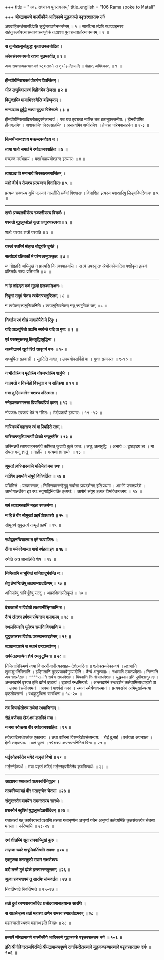 +++
title = "१०६ रावणस्य पुनरागमनम्"
title_english = "106 Rama spoke to Matali"

+++
**श्रीमद्रामायणे वाल्मीकीये आदिकाव्ये युद्धकाण्डे पडुत्तरशततमः सर्गः**

अपवाहितरथंसारथिंप्रति क्रूद्धेनरावणेनभर्त्सनम् ॥ १ ॥ सारथिना तंप्रति रथापवहनस्य सहेतुकत्वोक्त्त्यासमाश्वासनपूर्वकं तदाज्ञया पुनारामाग्रतोरथानयनम् ॥ २ ॥

****

**स तु मोहात्सुसंक्रुद्धः कृतान्तबलचोदितः ।**

**क्रोधसंरक्तनयनो रावणः सुतमब्रवीत् ॥ १ ॥**

अथ रावणरथप्रत्यानयनं षट्शततमे स तु मोहादित्यादि ॥ मोहात् अविवेकात् ॥ १ ॥

****

**हीनवीर्यमिवाशक्तं पौरुषेण विवर्जितम् ।**

**भीरुं लघुमिवासत्त्वं विहीनमिव तेजसा ॥ २ ॥**

**विमुक्तमिव मायाभिरस्त्रैरिव बहिष्कृतम् ।**

**मामवज्ञाय दुर्बुद्धे स्वया बुद्ध्या विचेष्टसे ॥ ३ ॥**

हीनवीर्यमिवेत्यादिश्लोकद्वयमेकान्वयं । यत्र यत्र इवशब्दो नास्ति तत्र तत्रानुषज्जनीयः । हीनवीर्यमिव हीनबलमिव । अशक्तमिव निरुत्साहमिव । असत्त्वमिव अधीरमिव । तेजसा परिभवासहनेन ॥ २-३ ॥

****

**किमर्थं मामवज्ञाय मच्छन्दमनवेक्ष्य च ।**

**त्वया शत्रोः समक्षं मे रथोऽयमपवाहितः ॥ ४ ॥**

मच्छन्दं मदभिप्रायं । वशाभिप्राययोश्छन्दः इत्यमरः ॥ ४ ॥

****

**त्वयाऽद्य हि ममानार्य चिरकालसमार्जितम् ।**

**यशो वीर्यं च तेजश्च प्रत्ययश्च विनाशितः ॥ ५ ॥**

प्रत्ययः रावणस्य युधि पलायनं नास्तीति सर्वेषां विश्वासः । विनाशित इत्यस्य यशआदिषु लिङ्गविपरिणामः ॥ ५ ॥

****

**शत्रोः प्रख्यातवीर्यस्य रञ्जनीयस्य विक्रमैः ।**

**पश्यतो युद्धलुब्धोऽहं कृतः कापुरुषस्त्वया ॥ ६ ॥**

शत्रोः पश्यतः शत्रौ पश्यति ॥ ६ ॥

****

**यस्त्वं रथमिमं मोहान्न चोद्वहसि दुर्मते ।**

**सत्योऽयं प्रतितर्को मे परेण त्वमुपस्कृतः ॥ ७ ॥**

यः नोद्वहसि अभिमुखं न प्रापयसि किं त्वपवाहयसि । स त्वं उपस्कृतः परेणोत्कोचादिना वशीकृत इत्ययं प्रतितर्कः सत्यः प्रतिभाति ॥ ७ ॥

****

**न हि तद्विद्यते कर्म मुहृदो हितकाङ्क्षिणः ।**

**रिपूणां सदृशं चैतन्न त्वयैतत्स्वनुष्ठितम् ॥ ८ ॥**

न त्वयैतत् स्वनुष्ठितमिति । त्वयानुष्ठितमेतत् नतु स्वनुष्ठितं तत् ॥ ८ ॥

****

**निवर्तय रथं शीघ्रं यावन्नोपैति मे रिपुः ।**

**यदि वाऽध्युषितो वाऽसि स्मर्यन्ते यदि वा गुणाः ॥ ९ ॥**

**एवं परुषमुक्तस्तु हितबुद्धिरबुद्धिना ।**

**अब्रवीद्रावणं सूतो हितं सानुनयं वचः ॥ १० ॥**

अध्युषितः सहवासी । सुहृदिति यावत् । उपधयोपसर्पितो वा । गुणाः सत्काराः ॥ ९–१० ॥

****

**न भीतोस्मि न मृढोस्मि नोपजप्तोस्मि शत्रुभिः ।**

**न प्रमत्तो न निस्नेहो विस्मृता न च सत्क्रिया ॥ ११ ॥**

**मया तु हितकामेन यशश्च परिरक्षता ।**

**स्नेहप्रस्कन्नमनसा प्रियमित्यप्रियं कृतम् ॥ १२ ॥**

नोपजतः उपजापं भेदं न गमितः । भेदोपजापौ इत्यमरः ॥ ११ -१२ ॥

****

**नास्मिन्नर्थे महाराज त्वं मां प्रियहिते रतम् ।**

**कश्चिल्लघुरिवानार्यो दोषतो गन्तुमर्हसि ॥ १३ ॥**

अस्मिन्नर्थे रथापवाहनरूपेर्थे कश्चित् कुत्रापि कुले जातः । लघुः अल्पबुद्धिः । अनार्य ः दुष्टहृदय इव । मा दोषतः गन्तुं ज्ञातुं । नार्हसि । गत्यर्था ज्ञानार्थाः ॥ १३ ॥

****

**श्रूयतां त्वभिधास्यामि यन्निमित्तं मया रथः ।**

**नदीवेग इवाभोगे संयुगे विनिवर्तितः ॥ १४ ॥**

यन्निमित्तं । यत्कारणात् । निमित्तकारणहेतुषु सर्वासां प्रायदर्शनम् इति प्रथमा । आभोगे उन्नतप्रदेशे । आभोगान्नदीवेग इव रथः संयुगाद्विनिवर्तित इत्यर्थः । आभोगे संयुग इत्यत्र विभक्तिव्यत्ययः ॥ १४ ॥

****

**श्रमं तवावगच्छामि महता रणकर्मणा ।**

**न हि ते वीर सौमुख्यं प्रहर्षं वोपधारये ॥ १५ ॥**

सौमुख्यं सुमुखत्वं तन्मूलं प्रहर्षं ॥ १५ ॥

****

**रथोद्वहनखिन्नाश्च त इमे रथवाजिनः ।**

**दीना घर्मपरिश्रान्ता गावो वर्षहता इव ॥ १६ ॥**

रथेति अत्र आसन्निति शेषः ॥ १६ ॥

****

**निमित्तानि च भूयिष्ठं यानि प्रादुर्भवन्ति नः ।**

**तेषु तेष्वभिपन्नेषु लक्षयाम्यप्रदक्षिणम् ॥ १७ ॥**

अभिपन्नेषु आविर्भूतेषु सत्सु । अप्रदक्षिणं प्रतिकूलं ॥ १७ ॥

****

**देशकालौ च विज्ञेयौ लक्षणानीङ्गितानि च ।**

**दैन्यं खेदश्च हर्षश्च रथिनश्च बलाबलम् ॥ १८ ॥**

**स्थलनिम्नानि भूमेश्च समानि विषमाणि च ।**

**युद्धकालश्च विज्ञेयः परस्यान्तरदर्शनम् ॥ १९ ॥**

**उपयानापयाने च स्थानं प्रत्यपसर्पणम् ।**

**सर्वमेतद्रथस्थेन ज्ञेयं रथकुटुम्बिना ॥ २० ॥**

निमित्तानिकिमर्थं त्वया विचारणीयानीत्यतआह– देशेत्यादिना ॥ श्लोकत्रयमेकान्वयं । लक्षणानि शुभाशुभनिमित्तानि । इङ्गितानि मुखप्रसादवैगुण्यादीनि । दैन्यं अनुत्साहः । स्थलानि उन्नतप्रदेशाः । निम्नानि अवनतप्रदेशाः । ****समानि सर्वत्र समप्रदेशाः । विषमाणि निम्नोन्नतप्रदेशाः । युद्धकाल इति पूर्वोक्तानुवादः । अन्तरदर्शनं दृश्यत इति दर्शनं द्रष्टव्यं । द्रष्टव्यं रन्ध्रमित्यर्थः । अन्तरदर्शनं रन्ध्रदर्शनं कर्तव्यमित्यध्याहारो वा । उपयानं समीपगमनं । अपयानं पार्श्वतो गमनं । स्थानं स्थैर्येणावस्थानं । प्रत्यपसर्पणं अभिमुखस्थित्या पृष्ठतोपसरणं । रथकुटुम्बिना सारथिना ॥ १८-२० ॥

****

**तव विश्रमहेतोश्च तथैषां रथवाजिनाम् ।**

**रौद्रं वर्जयता खेदं क्षमं कृतमिदं मया ।**

**न मया स्वेच्छया वीर रथोऽयमपवाहितः ॥ २१ ॥**

तवेत्यादिसार्धश्लोक एकान्वयः । तथा वाजिनां विश्रमहेतोश्चेत्यन्वयः । रौद्रं दुःसहं । वर्जयता अपनयता । हेतौ शतृप्रत्ययः । क्षमं युक्तं । स्वेच्छया अपनयननिमित्तं विना ॥ २१ ॥

****

**भर्तृस्नेहपरीतेन मयेदं यत्कृतं विभो ॥ २२ ॥**

भर्तृस्नेहेत्यर्धं । मया यकृतं तदिदं भर्तृस्नेहपरीतेनैव कृतमित्यर्थः ॥ २२ ॥

****

**आज्ञापय यथातत्त्वं वक्ष्यस्यरिनिषूदन ।**

**तत्करिष्याम्यहं वीर गतानृण्येन चेतसा ॥ २३ ॥**

**संतुष्टस्तेन वाक्येन रावणस्तस्य सारथेः ।**

**प्रशस्यैनं बहुविधं युद्धलुब्धोऽब्रवीदिदम् ॥ २४ ॥**

यथातत्त्वं यत् कार्यस्वरूपं वक्ष्यसि तत्तथा गतानृण्येन आनृण्यं गतेन आनृण्यं कर्तव्यमिति कृतसंकल्पेन चेतसा मनसा । करिष्यामि ॥ २३-२४ ॥

****

**रथं शीघ्रमिमं सूत राघवाभिमुखं कुरु ।**

**नाहत्वा समरे शत्रून्निवर्तिष्यति रावणः ॥ २५ ॥**

**एवमुक्त्वा ततस्तुष्टो रावणो राक्षसेश्वरः ।**

**ददौ तस्मै शुभं ह्येकं हस्तामरणमुत्तमम् ॥ २६ ॥**

**श्रुत्वा रावणवाक्यं तु सारथिः संन्यवर्तत ॥ २७ ॥**

निवर्तिष्यति निवर्तिष्यते ॥ २५–२७ ॥

****

**ततो द्रुतं रावणवाक्यचोदितः प्रचोदयामास हयान्स सारथिः ।**

**स राक्षसेन्द्रस्य ततो महारथः क्षणेन रामस्य रणाग्रतोऽभवत् ॥ २८ ॥**

महांश्चासौ रथश्च महारथ इति विग्रहः ॥ २८ ॥

****

**इत्यार्षे श्रीमद्रामायणे वाल्मीकीये आदिकाव्ये युद्धकाण्डे पडुत्तरशततमः सर्गः ॥ १०६ ॥**

**इति श्रीगोविन्दराजविरचिते श्रीमद्रामायणभूषणे रत्नकिरीटाख्याने युद्धकाण्डव्याख्याने षडुत्तरशततमः सर्गः ॥ १०६ ॥**
